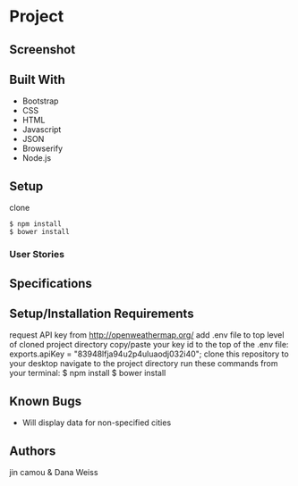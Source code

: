 # Project



## Screenshot



## Built With

* Bootstrap
* CSS
* HTML
* Javascript
* JSON
* Browserify
* Node.js

## Setup
clone
```
$ npm install  
$ bower install
```
### User Stories


## Specifications


## Setup/Installation Requirements
request API key from http://openweathermap.org/
add .env file to top level of cloned project directory
copy/paste your key id to the top of the .env file: exports.apiKey = "83948lfja94u2p4uluaodj032i40";
clone this repository to your desktop
navigate to the project directory
run these commands from your terminal:
$ npm install
$ bower install

## Known Bugs
* Will display data for non-specified cities

## Authors
jin camou & Dana Weiss
